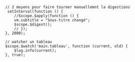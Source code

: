 
        // 2 moyens pour faire tourner manuellemnt la digestions
         setInterval(function () {
            //$scope.$apply(function () {
            vm.subtitle = "Sous-titre changé";
            $scope.$digest();
            // });
        }, 2000);

        // watcher un tableau
        $scope.$watch('main.tableau', function (current, old) {
            $log.info(current);
        }, true);